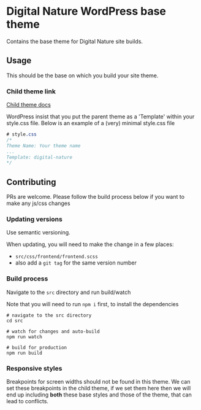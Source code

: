 # Digital Nature WordPress base theme

Contains the base theme for Digital Nature site builds.

## Usage
This should be the base on which you build your site theme.

### Child theme link
[Child theme docs](https://developer.wordpress.org/themes/advanced-topics/child-themes/)

WordPress insist that you put the parent theme as a 'Template' within your style.css file. Below is an example of a (very) minimal style.css file 


```css
# style.css
/*
Theme Name: Your theme name
...
Template: digital-nature
*/
```

## Contributing
PRs are welcome. Please follow the build process below if you want to make any js/css changes

### Updating versions
Use semantic versioning.

When updating, you will need to make the change in a few places:
- `src/css/frontend/frontend.scss`
- also add a `git tag` for the same version number

### Build process
Navigate to the `src` directory and run build/watch

Note that you will need to run `npm i` first, to install the dependencies

```shell
# navigate to the src directory
cd src

# watch for changes and auto-build
npm run watch

# build for production
npm run build
```

### Responsive styles
Breakpoints for screen widths should not be found in this theme. We can set these breakpoints in the child theme,
if we set them here then we will end up including **both** these base styles and those of the theme, that can lead
to conflicts.